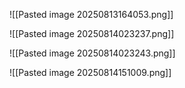 
![[Pasted image 20250813164053.png]]

![[Pasted image 20250814023237.png]]

![[Pasted image 20250814023243.png]]

![[Pasted image 20250814151009.png]]